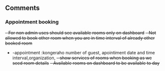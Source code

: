 ## Comments

### Appointment booking
~~- For non admin uses should see available rooms only on dashboard~~
~~- Not allowed to book other room when you are in time interval of already other booked room~~
- -appointment :kongeraho number of guest, apointiment date and time interval,organization,
~~- show services of rooms when booking as we seed room details~~
~~- Available rooms on dashboard to be available to day~~

